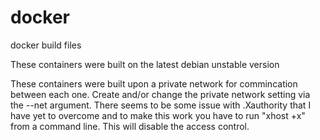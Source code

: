 # docker
docker build files


These containers were built on the latest debian unstable version


These containers were built upon a private network for commincation between each one. Create and/or change the private network setting via the --net argument. There seems to be some issue with .Xauthority that I have yet to overcome and to make this work you have to run "xhost +x" from a command line. This will disable the access control. 
